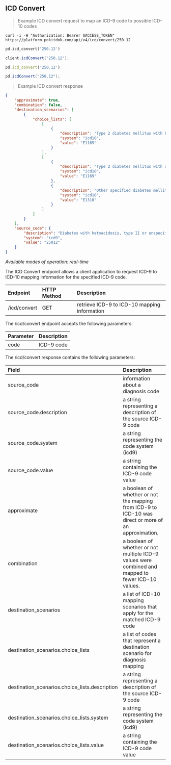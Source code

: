 ## ICD Convert
> Example ICD convert request to map an ICD-9 code to possible ICD-10 codes


```shell
curl -i -H "Authorization: Bearer $ACCESS_TOKEN" https://platform.pokitdok.com/api/v4/icd/convert/250.12
```

```python
pd.icd_convert('250.12')
```

```csharp
client.icdConvert("250.12");
```

```ruby
pd.icd_convert('250.12')
```

```java
pd.icdConvert("250.12");
```

> Example ICD convert response

```json
{
    "approximate": true,
    "combination": false,
    "destination_scenarios": [
        {
            "choice_lists": [
                [
                    {
                        "description": "Type 2 diabetes mellitus with hyperglycemia",
                        "system": "icd10",
                        "value": "E1165"
                    }
                ],
                [
                    {
                        "description": "Type 2 diabetes mellitus with other specified complication",
                        "system": "icd10",
                        "value": "E1169"
                    },
                    {
                        "description": "Other specified diabetes mellitus with ketoacidosis without coma",
                        "system": "icd10",
                        "value": "E1310"
                    }
                ]
            ]
        }
    ],
    "source_code": {
        "description": "Diabetes with ketoacidosis, type II or unspecified type, uncontrolled",
        "system": "icd9",
        "value": "25012"
    }
}
```

*Available modes of operation: real-time*

The ICD Convert endpoint allows a client application to request ICD-9 to ICD-10 mapping information for the
specified ICD-9 code.


| Endpoint     | HTTP Method | Description                                  |
|:-------------|:------------|:---------------------------------------------|
| /icd/convert | GET         | retrieve ICD-9 to ICD-10 mapping information |


The /icd/convert endpoint accepts the following parameters:

| Parameter | Description |
|:----------|:------------|
| code      | ICD-9 code  |


The /icd/convert response contains the following parameters:

| Field                                                     | Description                                                                                                       |
|:----------------------------------------------------------|:------------------------------------------------------------------------------------------------------------------|
| source_code                                               | information about a diagnosis code                                                                                |
| source_code.description                                   | a string representing a description of the source ICD-9 code                                                      |
| source_code.system                                        | a string representing the code system (icd9)                                                                      |
| source_code.value                                         | a string containing the ICD-9 code value                                                                          |
| approximate                                               | a boolean of whether or not the mapping from ICD-9 to ICD-10 was direct or more of an approximation.              |
| combination                                               | a boolean of whether or not multiple ICD-9 values were combined and mapped to fewer ICD-10 values.                |                                                                                  
| destination_scenarios                                     | a list of ICD-10 mapping scenarios that apply for the matched ICD-9 code                                          |
| destination_scenarios.choice_lists                        | a list of codes that represent a destination scenario for diagnosis mapping                                       |
| destination_scenarios.choice_lists.description            | a string representing a description of the source ICD-9 code                                                      |
| destination_scenarios.choice_lists.system                 | a string representing the code system (icd9)                                                                      |
| destination_scenarios.choice_lists.value                  | a string containing the ICD-9 code value                                                                          |
